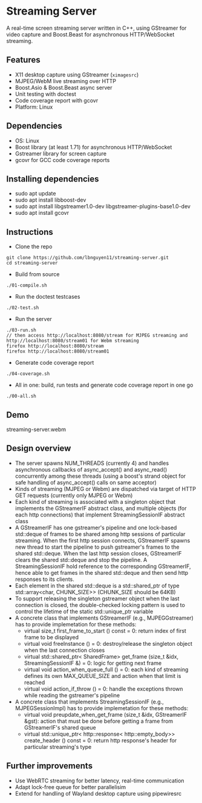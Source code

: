 # Streaming Server

A real-time screen streaming server written in C++, using GStreamer for video capture and Boost.Beast for asynchronous HTTP/WebSocket streaming.

## Features
- X11 desktop capture using GStreamer (`ximagesrc`)
- MJPEG/WebM live streaming over HTTP
- Boost.Asio & Boost.Beast async server
- Unit testing with doctest
- Code coverage report with gcovr
- Platform: Linux

## Dependencies

* OS: Linux
* Boost library (at least 1.71) for asynchronous HTTP/WebSocket
* Gstreamer library for screen capture
* gcovr for GCC code coverage reports

## Installing dependencies

* sudo apt update
* sudo apt install libboost-dev
* sudo apt install libgstreamer1.0-dev libgstreamer-plugins-base1.0-dev
* sudo apt install gcovr

## Instructions

* Clone the repo
```
git clone https://github.com/lbnguyen11/streaming-server.git
cd streaming-server
```

* Build from source
```
./01-compile.sh
```

* Run the doctest testcases
```
./02-test.sh
```

* Run the server
```
./03-run.sh
// then access http://localhost:8080/stream for MJPEG streaming and http://localhost:8080/stream01 for Webm streaming
firefox http://localhost:8080/stream
firefox http://localhost:8080/stream01
```

* Generate code coverage report
```
./04-coverage.sh
```

* All in one: build, run tests and generate code coverage report in one go
```
./00-all.sh
```

## Demo

streaming-server.webm

## Design overview

* The server spawns NUM_THREADS (currently 4) and handles asynchronous callbacks of async_accept() and async_read() concurrently among these threads (using a boost's strand object for safe handling of async_accept() calls on same acceptor)
* Kinds of streaming (MJPEG or Webm) are dispatched via target of HTTP GET requests (currently only MJPEG or Webm)
* Each kind of streaming is associated with a singleton object that implements the GStreamerIF abstract class, and multiple objects (for each http connections) that implement StreamingSessionIF abstract class
* A GStreamerIF has one gstreamer's pipeline and one lock-based std::deque of frames to be shared among http sessions of particular streaming. When the first http session connects, GStreamerIF spawns new thread to start the pipeline to push gstreamer's frames to the shared std::deque. When the last http session closes, GStreamerIF clears the shared std::deque and stop the pipeline. A StreamingSessionIF hold reference to the corresponding GStreamerIF, hence able to get frames in the shared std::deque and then send http responses to its clients.
* Each element in the shared std::deque is a std::shared_ptr of type std::array<char, CHUNK_SIZE>> (CHUNK_SIZE should be 64KB)
* To support releasing the singleton gstreamer object when the last connection is closed, the double-checked locking pattern is used to control the lifetime of the static std::unique_ptr variable
* A concrete class that implements GStreamerIF (e.g., MJPEGGstreamer) has to provide implemetation for these methods:
    * virtual size_t first_frame_to_start () const = 0: return index of first frame to be displayed
    * virtual void 	freeInstance () = 0: destroy/release the singleton object when the last connection closes
    * virtual std::shared_ptr< SharedFrame> get_frame (size_t &idx, StreamingSessionIF &) = 0: logic for getting next frame
    * virtual void 	action_when_queue_full () = 0: each kind of streaming defines its own MAX_QUEUE_SIZE and action when that limit is reached
    * virtual void 	action_if_throw () = 0: handle the exceptions thrown while reading the gstreamer's pipeline
* A concrete class that implements StreamingSessionIF (e.g., MJPEGSessionImpl) has to provide implemetation for these methods:
    * virtual void 	preupdate_when_get_frame (size_t &idx, GStreamerIF &gst): action that must be done before getting a frame from GStreamerIF's shared queue
    * virtual std::unique_ptr< http::response< http::empty_body>> create_header () const = 0: return http response's header for particular streaming's type

## Further improvements

* Use WebRTC streaming for better latency, real-time communication
* Adapt lock-free queue for better parallelisim
* Extend for handling of Wayland desktop capture using pipewiresrc
